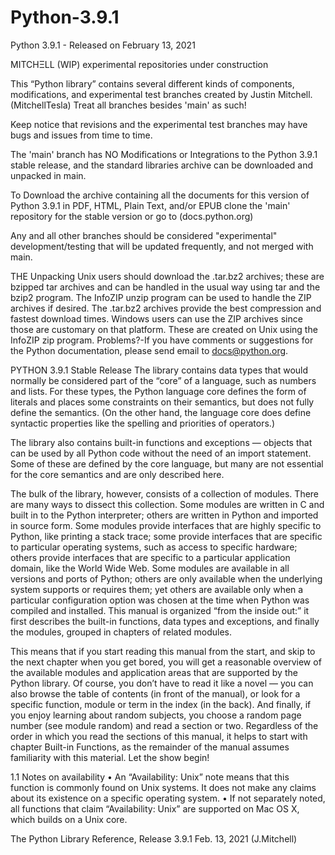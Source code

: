 # Python-3.9.1
Python 3.9.1 - Released on February 13, 2021

MITCHΞLL (WIP) experimental repositories under construction

This “Python library” contains several different kinds of components, modifications, and experimental test branches created by Justin Mitchell.
(MitchellTesla) Treat all branches besides 'main' as such! 

Keep notice that revisions and the experimental test branches may have bugs and issues from time to time.

The 'main' branch has NO Modifications or Integrations to the Python 3.9.1 stable release, and the standard libraries archive can be downloaded and unpacked in main. 


To Download the archive containing all the documents for this version of Python 3.9.1 in 
PDF, HTML, Plain Text, and/or EPUB clone the  'main'  repository for the stable version or go to (docs.python.org)



Any and all other branches should be considered "experimental" development/testing that will be updated frequently, and not merged with main.




THE Unpacking
Unix users should download the .tar.bz2 archives; these are bzipped tar archives and can be handled in the usual way using tar and the bzip2 program. The InfoZIP unzip program can be used to handle the ZIP archives if desired. The .tar.bz2 archives provide the best compression and fastest download times.
Windows users can use the ZIP archives since those are customary on that platform. These are created on Unix using the InfoZIP zip program.
Problems?-If you have comments or suggestions for the Python documentation, please send email to docs@python.org.

PYTHON 3.9.1 Stable Release
The library contains data types that would normally be considered part of the “core” of a language, such as numbers and lists. For
these types, the Python language core defines the form of literals and places some constraints on their semantics, but does
not fully define the semantics. (On the other hand, the language core does define syntactic properties like the spelling and
priorities of operators.)

The library also contains built-in functions and exceptions — objects that can be used by all Python code without the
need of an import statement. Some of these are defined by the core language, but many are not essential for the core
semantics and are only described here.

The bulk of the library, however, consists of a collection of modules. There are many ways to dissect this collection. Some
modules are written in C and built in to the Python interpreter; others are written in Python and imported in source form.
Some modules provide interfaces that are highly specific to Python, like printing a stack trace; some provide interfaces
that are specific to particular operating systems, such as access to specific hardware; others provide interfaces that are
specific to a particular application domain, like the World Wide Web. Some modules are available in all versions and
ports of Python; others are only available when the underlying system supports or requires them; yet others are available
only when a particular configuration option was chosen at the time when Python was compiled and installed.
This manual is organized “from the inside out:” it first describes the built-in functions, data types and exceptions, and
finally the modules, grouped in chapters of related modules.

This means that if you start reading this manual from the start, and skip to the next chapter when you get bored, you will
get a reasonable overview of the available modules and application areas that are supported by the Python library. Of
course, you don’t have to read it like a novel — you can also browse the table of contents (in front of the manual), or
look for a specific function, module or term in the index (in the back). And finally, if you enjoy learning about random
subjects, you choose a random page number (see module random) and read a section or two. Regardless of the order
in which you read the sections of this manual, it helps to start with chapter Built-in Functions, as the remainder of the
manual assumes familiarity with this material.
Let the show begin!

1.1 Notes on availability
• An “Availability: Unix” note means that this function is commonly found on Unix systems. It does not make any
claims about its existence on a specific operating system.
• If not separately noted, all functions that claim “Availability: Unix” are supported on Mac OS X, which builds on
a Unix core.

The Python Library Reference, Release 3.9.1  Feb. 13, 2021 (J.Mitchell)
